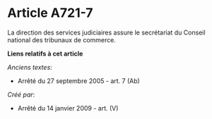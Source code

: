 # Article A721-7

La direction des services judiciaires assure le secrétariat du Conseil national des tribunaux de commerce.

**Liens relatifs à cet article**

_Anciens textes_:

  - Arrêté du 27 septembre 2005 - art. 7 (Ab)

_Créé par_:

  - Arrêté du 14 janvier 2009 - art. (V)
